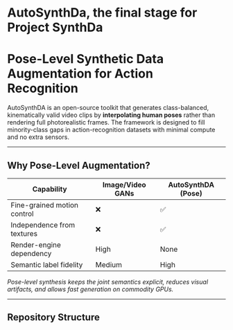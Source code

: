 # AutoSynthDa, the final stage for Project SynthDa  
Pose-Level Synthetic Data Augmentation for Action Recognition
=============================================================

AutoSynthDA is an open-source toolkit that generates class-balanced,
kinematically valid video clips by **interpolating human poses** rather than
rendering full photorealistic frames. The framework is designed to fill
minority-class gaps in action-recognition datasets with minimal compute and no
extra sensors.

---

## Why Pose-Level Augmentation?

| Capability                  | Image/Video GANs | **AutoSynthDA (Pose)** |
|-----------------------------|------------------|------------------------|
| Fine-grained motion control | ❌              | ✅                     |
| Independence from textures  | ❌              | ✅                     |
| Render-engine dependency    | High             | None                   |
| Semantic label fidelity     | Medium           | High                   |

*Pose-level synthesis keeps the joint semantics explicit, reduces visual
artifacts, and allows fast generation on commodity GPUs.*

---

## Repository Structure

